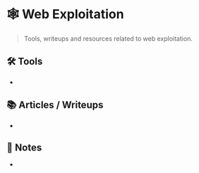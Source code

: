 # 🕸️ Web Exploitation

> Tools, writeups and resources related to web exploitation.

## 🛠️ Tools
- 

## 📚 Articles / Writeups
- 

## 🧠 Notes
- 
